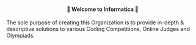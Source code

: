 #### <div align="center"> 🎊 Welcome to Informatica 🎊

The sole purpose of creating this Organization is to provide in-depth & descriptive solutions to various Coding Competitions, Online Judges and Olympiads.
